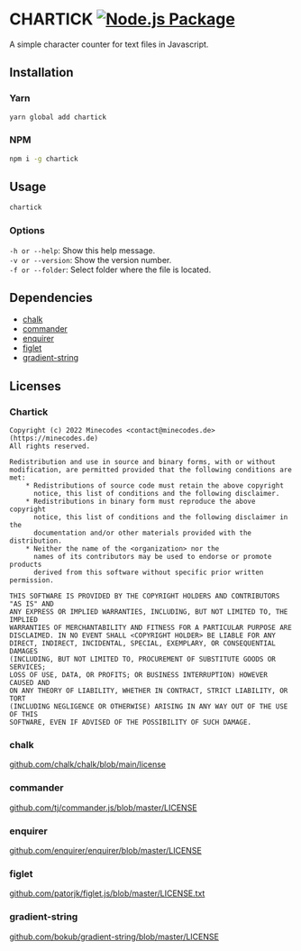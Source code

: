 # CHARTICK [![Node.js Package](https://github.com/Minecodes/CharTick/actions/workflows/npm-publish.yml/badge.svg?style=flat-square&branch=Release)](https://github.com/Minecodes/CharTick/actions/workflows/npm-publish.yml)
A simple character counter for text files in Javascript.
## Installation
### Yarn
```bash
yarn global add chartick
```
### NPM
```bash
npm i -g chartick
```
## Usage
```bash
chartick
```
### Options
`-h or --help`: Show this help message.<br/>
`-v or --version`: Show the version number.<br/>
`-f or --folder`: Select folder where the file is located.
## Dependencies
+ [chalk](https://npmjs.com/package/chalk)
+ [commander](https://npmjs.com/package/commander)
+ [enquirer](https://npmjs.com/package/enquirer)
+ [figlet](https://npmjs.com/package/figlet)
+ [gradient-string](https://npmjs.com/package/gradient-string)
## Licenses
### Chartick
```
Copyright (c) 2022 Minecodes <contact@minecodes.de> (https://minecodes.de)
All rights reserved.

Redistribution and use in source and binary forms, with or without
modification, are permitted provided that the following conditions are met:
    * Redistributions of source code must retain the above copyright
      notice, this list of conditions and the following disclaimer.
    * Redistributions in binary form must reproduce the above copyright
      notice, this list of conditions and the following disclaimer in the
      documentation and/or other materials provided with the distribution.
    * Neither the name of the <organization> nor the
      names of its contributors may be used to endorse or promote products
      derived from this software without specific prior written permission.

THIS SOFTWARE IS PROVIDED BY THE COPYRIGHT HOLDERS AND CONTRIBUTORS "AS IS" AND
ANY EXPRESS OR IMPLIED WARRANTIES, INCLUDING, BUT NOT LIMITED TO, THE IMPLIED
WARRANTIES OF MERCHANTABILITY AND FITNESS FOR A PARTICULAR PURPOSE ARE
DISCLAIMED. IN NO EVENT SHALL <COPYRIGHT HOLDER> BE LIABLE FOR ANY
DIRECT, INDIRECT, INCIDENTAL, SPECIAL, EXEMPLARY, OR CONSEQUENTIAL DAMAGES
(INCLUDING, BUT NOT LIMITED TO, PROCUREMENT OF SUBSTITUTE GOODS OR SERVICES;
LOSS OF USE, DATA, OR PROFITS; OR BUSINESS INTERRUPTION) HOWEVER CAUSED AND
ON ANY THEORY OF LIABILITY, WHETHER IN CONTRACT, STRICT LIABILITY, OR TORT
(INCLUDING NEGLIGENCE OR OTHERWISE) ARISING IN ANY WAY OUT OF THE USE OF THIS
SOFTWARE, EVEN IF ADVISED OF THE POSSIBILITY OF SUCH DAMAGE.

```
### chalk
[github.com/chalk/chalk/blob/main/license](https://github.com/chalk/chalk/blob/main/license)
### commander
[github.com/tj/commander.js/blob/master/LICENSE](https://github.com/tj/commander.js/blob/master/LICENSE)
### enquirer
[github.com/enquirer/enquirer/blob/master/LICENSE](https://github.com/enquirer/enquirer/blob/master/LICENSE)
### figlet
[github.com/patorjk/figlet.js/blob/master/LICENSE.txt](https://github.com/patorjk/figlet.js/blob/master/LICENSE.txt)
### gradient-string
[github.com/bokub/gradient-string/blob/master/LICENSE](https://github.com/bokub/gradient-string/blob/master/LICENSE)
